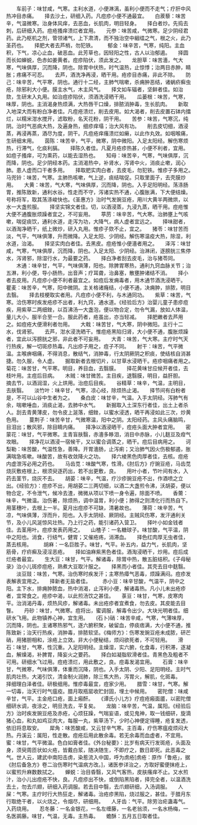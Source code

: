 <!-- { "loadSidebar": true } -->
　　车前子：味甘咸，气寒。主利水道，小便淋漓，虽利小便而不走气；疗肝中风热冲目赤痛。　　择去沙土，研细入药。凡痘疹小便不通最宜。　　白蒺藜：味苦辛，气温微寒。治身体风痒，去恶血，长肌肉，明目轻身。　　择白者炒。先捣去刺，后研细入药。痘疮搔痒溃烂者宜用。　　元参：味苦咸，气微寒。足少阴经君药。此乃枢机之剂，管领诸气，上下肃清，而不独治空中絪缊之气，根之火，此乃圣药也。　　择肥大者去芦梢，勿犯铁。
　　郁金：味辛苦，气寒，纯阳。主血积，下气，凉心止血，破恶血。此芳草也，因轻阳之性，古人以治郁遏。　　择圆而长如蝉蜕，色赤如姜黄者。痘疹陷伏，须此发之。　　龙胆草：味苦濇，气大寒，气味俱厚，沉而降，阴也。除胃中伏热，时气温热，止惊悸；治两目赤肿，睛胀；疼痛不可忍。　　去芦，酒洗净再浸，晒干用。疮疹目赤痛，非此不除。　　防己：味辛苦，气平寒，阴也。通行十二经，主肺气喘嗽，杀痈肿恶结，诸蜗疥癣虫疮，除邪利大小便。膜主水气，木主风气。　　择文如车辐者，坚鲜者佳。如治欬，生研末入丸用。如治痘疹陷伏，须酒洗浸晒干用。　　瓜蒌根：味苦，气寒，味厚，阴也。主消渴身热烦满，大热唇干口燥，排脓消肿毒，生长肌肉。　　新取入地深大而有粉白净者佳。凡痘疮溃烂，削去皮用。如大渴者，削去皮置石钵内擂烂，以糯米泔水搅开，滤取粉，名天花粉，阴干用。　　苦参：味苦，气寒沉，纯阴。治时气恶病大热，及遍身热，细疹痒塌；治大风有功。　　削去皮切细，酒浸蒸，再浸再蒸，酒尽为度，阴干。凡痘疮痒瘙溃烂如癞，以此作丸效。如咽喉痛，生研细末用。　　茵陈：味苦辛，气平，微寒，阴中微阳。入足太阳经。解伤寒烦热，行滞气，化痰利膈。　　择陈久者佳。凡夏月疮疹热甚，小便不利者，宜用。如痘子搔痒，可为熏药，以能去湿热也。　　知母：味苦辛，气寒，气味俱厚，沉而降，阴也。足少阴经本药。主消渴热中，补肾水，泻肾中火，消痰止嗽，润心肺。患人虚而口干者多用。　　择取肥实肉白者，去皮毛，勿犯铁。惟疹子多用之。　　马兜铃：味苦，气寒。主肺热咳嗽，气上逆，痰结喘促。只取里面子，去壳膜炒用。　　大黄：味苦，气大寒，气味俱厚，沉而降，阴也。入手足阳明经。荡涤肠胃，推陈致新，通利水谷。性走而不守，泻诸实热不通，心腹胀满，下大便结燥。号称将军，取其荡涤峻快也。《圣惠方》治时气发豌豆疮，用川大黄半两微烘，以水一大盏煎服。　　择坚实锦文者佳。切，以酒浸蒸，九浸九蒸，晒干用。痘疮惟大便不通腹胀烦躁者宜之，不可妄用。　　葶苈：味辛苦，气大寒。治肺壅上气咳嗽，喘促痰饮，通利水道，走泻为功，大降气，病人虚者宜远之。　　择味甜者，以酒淘净晒干，纸上微炒，研入丸用。惟疹子欬不止，宜之。　　猪苓：味甘苦而淡，气平，气味俱薄，升而微降。入足太阳、少阴经。解伤寒温疫大热，除湿，利水道，治渴。　　择坚实肉白者佳。去黑皮。痘疮惟小便濇者用之。　　泽泻：味甘咸，气寒，气味俱厚，沉而降，阴也。入足太阳、少阴经。治淋闭，逐膀胱三焦停水，泻肾邪，除湿行水，为最要之药。　　择白净者刮去皮毛，治与猪苓同。
　　木通：味辛甘，气平，气味俱薄，阳也。除脾胃寒热，通利九窍血脉关节；治五淋，利小便，导小肠热，出音声；疗耳聋，治鼻塞，散壅肿诸结不消。　　择小者去皮用。凡痘疹小便不利者最宜之。如痘后发痈毒者，用木通节酒洗浸晒干。　　瞿麦：味苦辛，气寒，阳中微阴。主关格诸癃结，小便不通，决痈肿，排脓，明目去翳。　　择去枝梗取实者用。凡痘疹小便不利，与木通同功。　　紫草：味苦，气寒。洽伤寒时疾发疮疹不出者，利九窍，通水道。《经验后方》治婴儿童子患疹痘疾，用紫草二两细銼，以百沸汤一大盏泡，便以物合定，勿令气漏，放如人体温，量儿大小，服半合至一合。服此药者，疮虽出，亦当轻减。　　择肥嫩者去芦用之。如痘疮大便滑利者勿用。　　大戟：味苦甘，气大寒，阴中微阳。主行十二水，伐肾邪。　　去芦，泔水浸洗晒干。惟痘疮黑陷归肾，大小便不通，腹胀烦躁者，宜此以泻膀胱之邪，非此者不可妄用。　　大青：味苦，气大寒。主疗时气天行热疾，解一切斑疹热毒。凡出疹子用之，痘子不同。　　射干：味苦，气平微温。主喉痹咽痛，不得消息，散结气，消肿毒，行太阴厥阴之积痰，使结核自消甚捷。勿久服，令人虚。　　掘取新者去根切片，以甘草水浸晒干。疮疹咽痛者用之。　　菊花：味苦甘，气平寒。明目，养目血，去翳膜。　　择花黄味甘应候开者佳，去枝叶用。主痘后目病。　　木贼：味甘微苦。主目疾，退翳膜，明目，益肝胆。　　摘去节，以酒润湿，火上烘用。治痘后目疾。　　谷精草：味辛，气温，主明目，去肤翳。　　淡竹叶：味辛甘，气寒，凉心经，除烦热止渴。　　择节间有白粉者是，不可以山谷中生者为之。　　桑白皮：味甘辛，气温。入手太阴经。泻肺气有余，喘嗽唾血，消痰止渴，去肺中水气。　　新掘取入土深东行者佳，出土上者杀人。刮去青黄薄皮，勿令皮上涎落，细銼，以蜜水浸透，晒干再浸如此三次，炒黄色用。　　蔓荆子：味苦辛甘，气微寒温，阳中之阴。太阳经药。主风头痛脑鸣，目泪出；散风邪，除目睛内痛。　　择净以酒浸晒干，痘疮头面大肿者宜用。　　密蒙花：味甘，气平微寒。主青盲肤翳，赤濇多眵泪，消目中赤脉，小儿麸豆及疳气攻眼。　　择净花以酒浸一宿候干，又以蜜合调蒸之，晒干。痘后目病用之。　　诃梨勒：味苦酸，气温性急，善降。开胃濇肠，止泻痢；又治肺气因火伤极郁遏，胀满喘急咳嗽。味酸苦，故有收敛降火之功。　　择六棱黑色肉厚者佳，去核。痘疮内虚泄泻必用之药也。　　马齿苋：味酸气寒，性滑。《肘后方》疗豌豆疮，马齿苋烧灰敷疮根上，根须臾逐药出，若不出更敷，良。　　用叶小者，节叶间有水，入药去茎节，烧灰不去。　　胡荽：味辛，气温，疗沙疹豌豆疮不出，作酒喷之立出。《经验方》：痘疹不出，用胡荽二三两切细，以酒二大盏煎令沸，沃胡荽，便以物合定，不令泄气，候冷去渣，微微从项以下喷一身令遍，除面不喷。　　香薷：味辛，气微温。治伤暑，除烦热，调中温胃，利小便；肺得之则清化行而热自下。用茎穗叶，去根上一半。夏月出痘疹不可缺，清暑故也。　　薄荷：味辛苦，气凉，气味俱薄，浮而升，阳也。入手太阴经、厥阴经。主贼风伤寒，发汗通利关节，及小儿风涎惊风壮热。乃上行之药，能引诸药入营卫。　　择叶小如金钱者佳。去茎用叶。痘疹发表药用之。　　山楂子：一名糖球子。味甘酸，气平温，阴中之阳也。消食，行结气，健胃；又催疮疡，消滞血。　　择色红肉厚无虫者佳，蒸去核用。
　　胡麻：一名巨胜子。味甘，气平。补五内，益力气，长肌肉，坚筋骨，疗疥癣及浸淫恶疮。　　择如油麻紫黑色者佳。酒淘浸晒干，炒用。痘后成烂疮者最宜。　　生大豆：味甘，气平。解诸毒，除胃中热，散五脏结积。《子母秘录》治小儿斑疹痘疮，熟煮大豆取汁服之。　　择黑而小者佳。其壳去目中麸翳。
　　淡豆豉：味苦，气寒。治伤寒时疾发汗；主寒热瘴气恶毒，烦躁满闷。痘疹发表解表宜用之。　　择新者无盐者佳。
　　赤小豆：味辛甘酸，气温平，阴中之阳。主下水，排痈肿脓血，热中消渴，止泻利小便，解诸毒热。凡小儿未出疮疹者，宜常食之。疮疹中渴，以此煎汤饮之甚佳。　　菉豆：味甘，气寒，皮寒肉平。治消渴丹毒，烦热风疹，解诸毒。未出疮疹者宜煮食，勿去皮。其皮能去目瞖。　　丹砂：味甘，气微寒。痘将出，蜜调服，解毒令出少。大块光明者佳。细研水飞用。此物镇养心神，宜生用。　　(石卜)硝：味苦辛咸，气寒，气薄味厚，沉而降，阴也。主诸寒热邪气，逐六腑积聚，破留血，停痰痞满，大小便不通，推陈致新；治天行热疾，消肿毒，排脓软坚。《梅师方》：伤寒发豌豆疮未成脓，研芒硝，用猪胆相和，涂疮上立效。非大小便秘结，烦闷欲死者，不可轻用。　　滑石：味甘，气寒，性沉重。入足阳明经。主燥湿，实六腑，化食毒，行积滞，逐凝血，解燥渴，补脾胃，降妄火之要药。　　择白如凝脂软滑者佳。青黑色及粗者不可用。研细水飞过用。痘疮溃烂，用此敷之，良。痘毒发渴宜用。　　石膏：味辛甘，气微寒，气味俱薄，体重而沉降，阴也。入手太阴、少阳、足阳明经。主时气肌肉壮热，大渴引饮，清金制火润肺，除三焦大热，泻胃火，解肌，化斑毒。　　择细理白泽者佳。研极细用。惟疹毒最宜，痘家少用。　　腊雪：味甘，气寒。解一切毒，治天行时气瘟疫。腊月取瓶罂收贮封固，埋土中候用。　　密陀僧：味咸辛甘，气平。主金疮口疮，面上瘢酐。　　《谭氏小儿方》疗痘疮瘢面靥，以密陀僧细研水调，夜涂之，明旦洗去，平复矣。　　龙脑：味辛苦，气温，属阳。《经验后方》治时疾发豌豆疮及赤疮，心烦狂躁，气喘妄语，或见鬼神，取一钱细研，旋滴猪心血，和丸如鸡豆肉大，每服一丸，紫草汤下，少时心神便定得睡，疮复发透，依旧将息取安。　　犀角：味苦酸咸，又云甘辛气寒。主百毒，疗伤寒瘟疫烦闷大热。丹溪云：属阳，性走散。痘疮后用此散余毒。若无余毒而血虚者，不宜用。　　蜜：味甘，气平微温。色白如膏者佳。《外台秘要》：比岁有病天行发斑疮，头面及身，须臾周匝状如火疮，皆戴白浆，随决随生，不即疗之，数日即死。此恶毒之气。世人云，建武中南阳击虏，染惹流入中国，呼为虏疮[虏疮：原作「鲁疮」，据《肘后备急方》卷二治伤寒时气温病方改。]，诸医参详治之，方取好蜜便抹疮上，以蜜煎升麻数数拭之。　　蝉蜕：治目昏翳，又风气客热，皮肤瘙痒不止。又水煎汁，治小儿出痘疮不快，良。凡痘疹出不快，或倒陷黑陷者，择完全者，以温酒洗去土，勿去爪翅，研细入药调服。若去目中翳，去爪翅研细，入汤调服。　　人屎：气寒。主疗时行大热狂走，解诸毒。治疮疹黑陷，烧过服之，甚佳。于腊月东行取绝干者，以火烧之，令烟尽，研细用。　　人牙齿：气平。除劳治疟蛊毒气。入药烧用。　　忍冬藤：一名金银花，一名左缠藤，一名老翁须，一名水杨梅，一名医鹚藤。味甘，气温，无毒。主热毒。　　蟾酥：五月五日取者佳。
